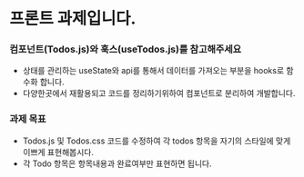 # 프론트 과제입니다.

### 컴포넌트(Todos.js)와 훅스(useTodos.js)를 참고해주세요
- 상태를 관리하는 useState와 api를 통해서 데이터를 가져오는 부분을 hooks로 함수화 합니다.
- 다양한곳에서 재활용되고 코드를 정리하기위하여 컴포넌트로 분리하여 개발합니다.

### 과제 목표
- Todos.js 및 Todos.css 코드를 수정하여 각 todos 항목을 자기의 스타일에 맞게 이쁘게 표현해봅시다.
- 각 Todo 항목은 항목내용과 완료여부만 표현하면 됩니다.